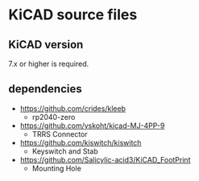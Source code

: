# KiCAD source files

## KiCAD version

7.x or higher is required.

## dependencies

- https://github.com/crides/kleeb
  - rp2040-zero
- https://github.com/yskoht/kicad-MJ-4PP-9
  - TRRS Connector
- https://github.com/kiswitch/kiswitch
  - Keyswitch and Stab
- https://github.com/Salicylic-acid3/KiCAD_FootPrint
  - Mounting Hole
